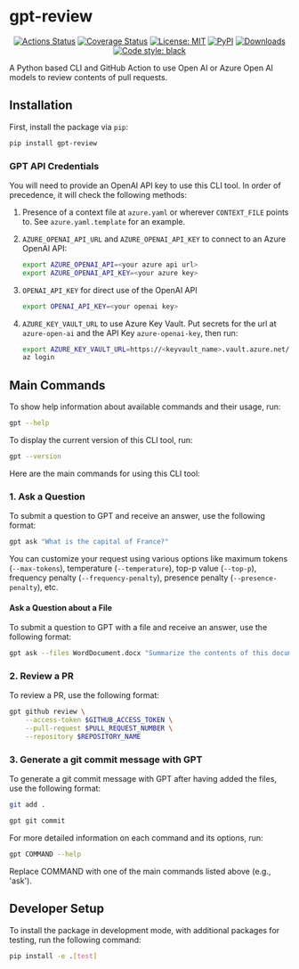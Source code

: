 # gpt-review

<p align="center">
<a href="https://github.com/microsoft/gpt-review/actions"><img alt="Actions Status" src="https://github.com/microsoft/gpt-review/workflows/Python%20CI/badge.svg"></a>
<a href="https://codecov.io/gh/microsoft/gpt-review"><img alt="Coverage Status" src="https://codecov.io/gh/microsoft/gpt-review/branch/main/graph/badge.svg"></a>
<a href="https://github.com/microsoft/gpt-review/blob/main/LICENSE"><img alt="License: MIT" src="https://black.readthedocs.io/en/stable/_static/license.svg"></a>
<a href="https://pypi.org/project/gpt-review/"><img alt="PyPI" src="https://img.shields.io/pypi/v/gpt-review"></a>
<a href="https://pepy.tech/project/gpt-review"><img alt="Downloads" src="https://pepy.tech/badge/gpt-review"></a>
<a href="https://github.com/psf/black"><img alt="Code style: black" src="https://img.shields.io/badge/code%20style-black-000000.svg"></a>
</p>

A Python based CLI and GitHub Action to use Open AI or Azure Open AI models to review contents of pull requests.

## Installation

First, install the package via `pip`:

```bash
pip install gpt-review
```

### GPT API Credentials

You will need to provide an OpenAI API key to use this CLI tool. In order of precedence, it will check the following methods:

1. Presence of a context file at `azure.yaml` or wherever `CONTEXT_FILE` points to. See `azure.yaml.template` for an example.

2. `AZURE_OPENAI_API_URL` and `AZURE_OPENAI_API_KEY` to connect to an Azure OpenAI API:

    ```bash
    export AZURE_OPENAI_API=<your azure api url>
    export AZURE_OPENAI_API_KEY=<your azure key>
    ```

3. `OPENAI_API_KEY` for direct use of the OpenAI API

    ```bash
    export OPENAI_API_KEY=<your openai key>
    ```

4. `AZURE_KEY_VAULT_URL` to use Azure Key Vault. Put secrets for the url at `azure-open-ai` and the API Key `azure-openai-key`, then run:

    ```bash
    export AZURE_KEY_VAULT_URL=https://<keyvault_name>.vault.azure.net/
    az login
    ```

## Main Commands

To show help information about available commands and their usage, run:

```bash
gpt --help
```

To display the current version of this CLI tool, run:

```bash
gpt --version
```

Here are the main commands for using this CLI tool:

### 1. Ask a Question

To submit a question to GPT and receive an answer, use the following format:

```bash
gpt ask "What is the capital of France?"
```

You can customize your request using various options like maximum tokens (`--max-tokens`), temperature (`--temperature`), top-p value (`--top-p`), frequency penalty (`--frequency-penalty`), presence penalty (`--presence-penalty`), etc.

#### Ask a Question about a File

To submit a question to GPT with a file and receive an answer, use the following format:

```bash
gpt ask --files WordDocument.docx "Summarize the contents of this document."
```

### 2. Review a PR

To review a PR, use the following format:

```bash
gpt github review \
    --access-token $GITHUB_ACCESS_TOKEN \
    --pull-request $PULL_REQUEST_NUMBER \
    --repository $REPOSITORY_NAME
```

### 3. Generate a git commit message with GPT

To generate a git commit message with GPT after having added the files, use the following format:

```bash
git add .

gpt git commit
```

For more detailed information on each command and its options, run:

```bash
gpt COMMAND --help
```

Replace COMMAND with one of the main commands listed above (e.g., 'ask').

## Developer Setup

To install the package in development mode, with additional packages for testing, run the following command:

```bash
pip install -e .[test]
```
